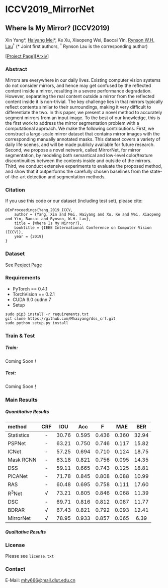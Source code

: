 # ICCV2019_MirrorNet

## Where Is My Mirror? (ICCV2019)
Xin Yang\*, [Haiyang Mei](https://mhaiyang.github.io/)\*, Ke Xu, Xiaopeng Wei, Baocai Yin, [Rynson W.H. Lau](http://www.cs.cityu.edu.hk/~rynson/)<sup>&dagger;</sup> (* Joint first authors, <sup>&dagger;</sup> Rynson Lau is the corresponding author)

[[Project Page](https://mhaiyang.github.io/ICCV2019_MirrorNet/index.html)][[Arxiv](https://arxiv.org/pdf/1908.09101.pdf)]

### Abstract
Mirrors are everywhere in our daily lives. Existing computer vision systems do not consider mirrors, and hence may get confused by the reflected content inside a mirror, resulting in a severe performance degradation. However, separating the real content outside a mirror from the reflected content inside it is non-trivial. The key challenge lies in that mirrors typically reflect contents similar to their surroundings, making it very difficult to differentiate the two. In this paper, we present a novel method to accurately segment mirrors from an input image. To the best of our knowledge, this is the first work to address the mirror segmentation problem with a computational approach. We make the following contributions. First, we construct a large-scale mirror dataset that contains mirror images with the corresponding manually annotated masks. This dataset covers a variety of daily life scenes, and will be made publicly available for future research. Second, we propose a novel network, called MirrorNet, for mirror segmentation, by modeling both semantical and low-level color/texture discontinuities between the contents inside and outside of the mirrors. Third, we conduct extensive experiments to evaluate the proposed method, and show that it outperforms the carefully chosen baselines from the state-of-the-art detection and segmentation methods.

### Citation
If you use this code or our dataset (including test set), please cite:

```
@InProceedings{Yang_2019_ICCV, 
    author = {Yang, Xin and Mei, Haiyang and Xu, Ke and Wei, Xiaopeng and Yin, Baocai and Rynson, W.H. Lau}, 
    title = {Where Is My Mirror?}, 
    booktitle = {IEEE International Conference on Computer Vision (ICCV)}, 
    year = {2019}
}
```

### Dataset
See [Peoject Page](https://mhaiyang.github.io/ICCV2019_MirrorNet/index.html)

### Requirements
* PyTorch == 0.4.1
* TorchVision == 0.2.1
* CUDA 9.0  cudnn 7
* Setup
```
sudo pip3 install -r requirements.txt
git clone https://github.com/Mhaiyang/dss_crf.git
sudo python setup.py install
```

### Train & Test
##### Train:
Coming Soon！

##### Test:
Coming Soon！

### Main Results

##### Quantitative Results

| method | CRF | IOU | Acc | F | MAE | BER |  
| :--- | :---: | :---: | :---: | :---: | :---: | :---: |  
| Statistics | - | 30.76 | 0.595 | 0.436 | 0.360 | 32.94 |
| PSPNet | - | 63.21 | 0.750 | 0.746 | 0.117 | 15.82 |
| ICNet | - | 57.25 | 0.694 | 0.710 | 0.124 | 18.75 |
| Mask RCNN | - | 63.18 | 0.821 | 0.756 | 0.095 | 14.35 |
| DSS | - | 59.11 | 0.665 | 0.743 | 0.125 | 18.81 |
| PiCANet | - | 71.78 | 0.845 | 0.808 | 0.088 | 10.99 |
| RAS | - | 60.48 | 0.695 | 0.758 | 0.111 | 17.60 |
| R<sup>3</sup>Net | &radic; | 73.21 | 0.805 | 0.846 | 0.068 | 11.39 |
| DSC | - | 69.71 | 0.816 | 0.812 | 0.087 | 11.77 |
| BDRAR | &radic; | 67.43 | 0.821 | 0.792 | 0.093 | 12.41 |
| MirrorNet | &radic; | 78.95 | 0.933 | 0.857 | 0.065 | 6.39 |

##### Qualitative Results

### License
Please see `license.txt` 

### Contact
E-Mail: mhy666@mail.dlut.edu.cn
